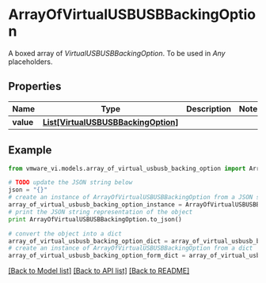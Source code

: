 # ArrayOfVirtualUSBUSBBackingOption

A boxed array of *VirtualUSBUSBBackingOption*. To be used in *Any* placeholders. 

## Properties
Name | Type | Description | Notes
------------ | ------------- | ------------- | -------------
**value** | [**List[VirtualUSBUSBBackingOption]**](VirtualUSBUSBBackingOption.md) |  | 

## Example

```python
from vmware_vi.models.array_of_virtual_usbusb_backing_option import ArrayOfVirtualUSBUSBBackingOption

# TODO update the JSON string below
json = "{}"
# create an instance of ArrayOfVirtualUSBUSBBackingOption from a JSON string
array_of_virtual_usbusb_backing_option_instance = ArrayOfVirtualUSBUSBBackingOption.from_json(json)
# print the JSON string representation of the object
print ArrayOfVirtualUSBUSBBackingOption.to_json()

# convert the object into a dict
array_of_virtual_usbusb_backing_option_dict = array_of_virtual_usbusb_backing_option_instance.to_dict()
# create an instance of ArrayOfVirtualUSBUSBBackingOption from a dict
array_of_virtual_usbusb_backing_option_form_dict = array_of_virtual_usbusb_backing_option.from_dict(array_of_virtual_usbusb_backing_option_dict)
```
[[Back to Model list]](../README.md#documentation-for-models) [[Back to API list]](../README.md#documentation-for-api-endpoints) [[Back to README]](../README.md)


